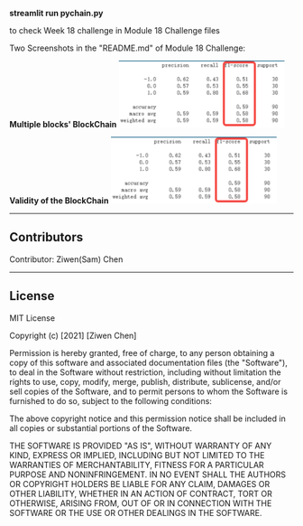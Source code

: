 

**streamlit run pychain.py** 

to check Week 18 challenge in Module 18 Challenge files

Two Screenshots in the "README.md" of Module 18 Challenge:

**Multiple blocks' BlockChain**
![alt text](https://github.com/Z1WenChen/Project_2/blob/main/Files/momyresample.png)

**Validity of the BlockChain**
![alt text](https://github.com/Z1WenChen/Project_2/blob/main/Files/momyresample.png)

---

## Contributors

Contributor: Ziwen(Sam) Chen

---

## License

MIT License

Copyright (c) [2021] [Ziwen Chen]

Permission is hereby granted, free of charge, to any person obtaining a copy
of this software and associated documentation files (the "Software"), to deal
in the Software without restriction, including without limitation the rights
to use, copy, modify, merge, publish, distribute, sublicense, and/or sell
copies of the Software, and to permit persons to whom the Software is
furnished to do so, subject to the following conditions:

The above copyright notice and this permission notice shall be included in all
copies or substantial portions of the Software.

THE SOFTWARE IS PROVIDED "AS IS", WITHOUT WARRANTY OF ANY KIND, EXPRESS OR
IMPLIED, INCLUDING BUT NOT LIMITED TO THE WARRANTIES OF MERCHANTABILITY,
FITNESS FOR A PARTICULAR PURPOSE AND NONINFRINGEMENT. IN NO EVENT SHALL THE
AUTHORS OR COPYRIGHT HOLDERS BE LIABLE FOR ANY CLAIM, DAMAGES OR OTHER
LIABILITY, WHETHER IN AN ACTION OF CONTRACT, TORT OR OTHERWISE, ARISING FROM,
OUT OF OR IN CONNECTION WITH THE SOFTWARE OR THE USE OR OTHER DEALINGS IN THE
SOFTWARE.